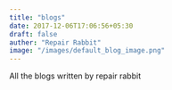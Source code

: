 ```yaml
---
title: "blogs"
date: 2017-12-06T17:06:56+05:30
draft: false
auther: "Repair Rabbit"
image: "/images/default_blog_image.png"
---
```


All the blogs written by repair rabbit
